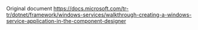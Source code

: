 Original document
https://docs.microsoft.com/tr-tr/dotnet/framework/windows-services/walkthrough-creating-a-windows-service-application-in-the-component-designer
